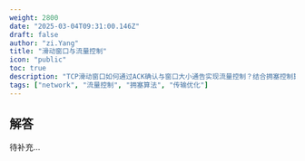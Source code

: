 ```yaml
---
weight: 2800
date: "2025-03-04T09:31:00.146Z"
draft: false
author: "zi.Yang"
title: "滑动窗口与流量控制"
icon: "public"
toc: true
description: "TCP滑动窗口如何通过ACK确认与窗口大小通告实现流量控制？结合拥塞控制算法（如慢启动、拥塞避免）说明其对网络带宽的动态适应机制。"
tags: ["network", "流量控制", "拥塞算法", "传输优化"]
---
```


## 解答

待补充...
